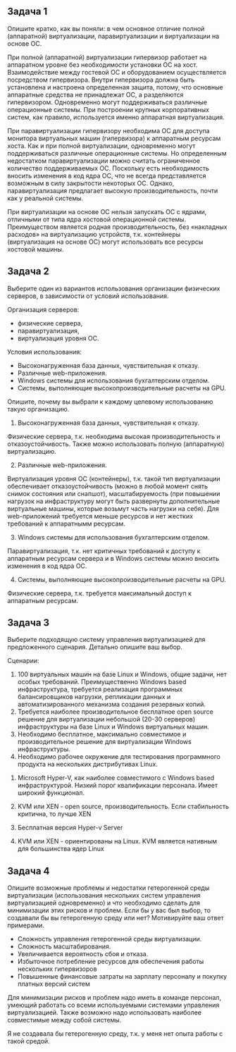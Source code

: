 
## Задача 1

Опишите кратко, как вы поняли: в чем основное отличие полной (аппаратной) виртуализации, паравиртуализации и виртуализации на основе ОС.

  При полной (аппаратной) виртуализации гипервизор работает на аппаратном уровне без необходимости установки ОС на хост. Взаимодействие между гостевой ОС и оборудованием осуществляется посредством гипервизора. Внутри гипервизора должна быть установлена и настроена определенная защита, потому, что основные аппаратные средства не принадлежат ОС, а разделяются гипервизором. Одновременно могут поддерживаться различные операционные системы. При построении крупных корпоративных систем, как правило, используется именно аппаратная виртуализация. 

  При паравиртуализации гипервизору необходима ОС для доступа монитора виртуальных машин (гипервизора) к аппаратным ресурсам хоста.  Как и при полной виртуализации, одновременно могут поддерживаться различные операционные системы. Но определенным недостатком паравиртуализации можно считать ограниченное количество поддерживаемых ОС. Поскольку есть необходимость вносить изменения в код ядра ОС, что не всегда представляется возможным в силу закрытости некоторых ОС. Однако, паравиртуализация предлагает высокую производительность, почти как у реальной системы.

  При виртуализации на основе ОС нельзя запускать ОС с ядрами, отличными от типа ядра хостовой операционной системы. Преимуществом является родная производительность, без «накладных расходов» на виртуализацию устройств, т.к. контейнеры (виртуализация на основе ОС) могут использовать все ресурсы хостовой машины.

## Задача 2

Выберите один из вариантов использования организации физических серверов, в зависимости от условий использования.

Организация серверов:
- физические сервера,
- паравиртуализация,
- виртуализация уровня ОС.

Условия использования:
- Высоконагруженная база данных, чувствительная к отказу.
- Различные web-приложения.
- Windows системы для использования бухгалтерским отделом.
- Системы, выполняющие высокопроизводительные расчеты на GPU.

Опишите, почему вы выбрали к каждому целевому использованию такую организацию.

1. Высоконагруженная база данных, чувствительная к отказу.

  Физические сервера, т.к. необходима высокая производительность и отказоустойчивость. Также можно использовать полную (аппаратную) виртуализацию.

2. Различные web-приложения.

  Виртуализация уровня ОС (контейнеры), т.к. такой тип виртуализации обеспечивает отказоустойчивость (можно в любой момент снять снимок состояния или снапшот), масштабируемость (при повышении нагрузок на инфраструктуру могут быть развернуты дополнительные виртуальные машины, которые возьмут часть нагрузки на себя). Для web-приложений требуется меньше ресурсов и нет жестких требований к аппаратнымм ресурсам.

3. Windows системы для использования бухгалтерским отделом.

  Паравиртуализация, т.к. нет критичных требований к доступу к аппаратным ресурсам сервера и в Windows системы можно вносить изменения в код ядра ОС.

4. Системы, выполняющие высокопроизводительные расчеты на GPU.

  Физические сервера, т.к. требуется максимальный доступ к аппаратным ресурсам.

## Задача 3

Выберите подходящую систему управления виртуализацией для предложенного сценария. Детально опишите ваш выбор.

Сценарии:

1. 100 виртуальных машин на базе Linux и Windows, общие задачи, нет особых требований. Преимущественно Windows based инфраструктура, требуется реализация программных балансировщиков нагрузки, репликации данных и автоматизированного механизма создания резервных копий.
2. Требуется наиболее производительное бесплатное open source решение для виртуализации небольшой (20-30 серверов) инфраструктуры на базе Linux и Windows виртуальных машин.
3. Необходимо бесплатное, максимально совместимое и производительное решение для виртуализации Windows инфраструктуры.
4. Необходимо рабочее окружение для тестирования программного продукта на нескольких дистрибутивах Linux.


1) Microsoft Hyper-V, как наиболее совместимого с Windows based инфраструктурой. Низкий порог квалификации персонала. Имеет широкий функционал.

2) KVM или XEN - open source, производительность. Если стабильность критична, то лучше XEN

3) Бесплатная версия Hyper-v Server

4) KVM или XEN - ориентированы на Linux. KVM является нативным для большинства ядер Linux

## Задача 4

Опишите возможные проблемы и недостатки гетерогенной среды виртуализации (использования нескольких систем управления виртуализацией одновременно) и что необходимо сделать для минимизации этих рисков и проблем. Если бы у вас был выбор, то создавали бы вы гетерогенную среду или нет? Мотивируйте ваш ответ примерами.

  - Сложность управления гетерогенной среды виртуализации. 
  - Сложность масштабирования. 
  - Увеличивается вероятность сбоя и отказа.
  - Избыточное потребление ресурсов для обеспечения работы нескольких гипервизоров
  - Повышенные финансовые затраты на зарплату персоналу и покупку платных версий систем

  Для минимизации рисков и проблем надо иметь в команде персонал, умеющий работать со всеми используемыми системами управления виртуализацией. Также возможно надо использовать наиболее совместимые между собой системы.
  
  Я не создавала бы гетерогенную среду, т.к. у меня нет опыта работы с такой средой.
